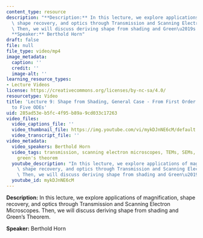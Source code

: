 ```yaml
---
content_type: resource
description: "**Description:** In this lecture, we explore applications of magnification,\
  \ shape recovery, and optics through Transmission and Scanning Electron Microscopes.\
  \ Then, we will discuss deriving shape from shading and Green\u2019s Theorem.\n\n\
  **Speaker:** Berthold Horn"
draft: false
file: null
file_type: video/mp4
image_metadata:
  caption: ''
  credit: ''
  image-alt: ''
learning_resource_types:
- Lecture Videos
license: https://creativecommons.org/licenses/by-nc-sa/4.0/
resourcetype: Video
title: 'Lecture 9: Shape from Shading, General Case - From First Order Nonlinear PDE
  to Five ODEs'
uid: 285ad53e-b5fc-4f95-b89a-9cd033c17263
video_files:
  video_captions_file: ''
  video_thumbnail_file: https://img.youtube.com/vi/mykDJnNE6cM/default.jpg
  video_transcript_file: ''
video_metadata:
  video_speakers: Berthold Horn
  video_tags: transmission, scanning electron microscopes, TEMs, SEMs, needle diagrams,
    green's theorem
  youtube_description: "In this lecture, we explore applications of magnification,\
    \ shape recovery, and optics through Transmission and Scanning Electron Microscopes.\
    \ Then, we will discuss deriving shape from shading and Green\u2019s Theorem."
  youtube_id: mykDJnNE6cM
---
```

**Description:** In this lecture, we explore applications of magnification, shape recovery, and optics through Transmission and Scanning Electron Microscopes. Then, we will discuss deriving shape from shading and Green’s Theorem.

**Speaker:** Berthold Horn